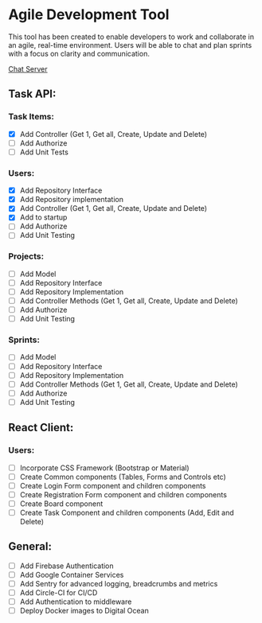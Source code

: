 # Agile Development Tool

This tool has been created to enable developers to work and collaborate in an agile, real-time environment. Users will be able to chat and plan sprints with a focus on clarity and communication. 

[Chat Server](https://github.com/Simonwtaylor/Chat-Server)


## Task API:
### Task Items:
- [x] Add Controller (Get 1, Get all, Create, Update and Delete)
- [ ] Add Authorize
- [ ] Add Unit Tests

### Users:
- [x] Add Repository Interface
- [x] Add Repository implementation
- [x] Add Controller (Get 1, Get all, Create, Update and Delete)
- [x] Add to startup
- [ ] Add Authorize
- [ ] Add Unit Testing

### Projects:
- [ ] Add Model
- [ ] Add Repository Interface
- [ ] Add Repository Implementation
- [ ] Add Controller Methods (Get 1, Get all, Create, Update and Delete)
- [ ] Add Authorize
- [ ] Add Unit Testing

### Sprints: 
- [ ] Add Model
- [ ] Add Repository Interface
- [ ] Add Repository Implementation
- [ ] Add Controller Methods (Get 1, Get all, Create, Update and Delete)
- [ ] Add Authorize
- [ ] Add Unit Testing

## React Client:
### Users:
- [ ] Incorporate CSS Framework (Bootstrap or Material)
- [ ] Create Common components (Tables, Forms and Controls etc)
- [ ] Create Login Form component and children components
- [ ] Create Registration Form component and children components
- [ ] Create Board component
- [ ] Create Task Component and children components (Add, Edit and Delete)

## General:
- [ ] Add Firebase Authentication
- [ ] Add Google Container Services
- [ ] Add Sentry for advanced logging, breadcrumbs and metrics
- [ ] Add Circle-CI for CI/CD
- [ ] Add Authentication to middleware
- [ ] Deploy Docker images to Digital Ocean

